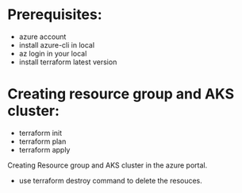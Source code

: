 # Prerequisites:
* azure account
* install azure-cli in local
* az login in your local
* install terraform latest version

# Creating resource group and AKS cluster:
* terraform init
* terraform plan 
* terraform apply

Creating Resource group and AKS cluster in the azure portal.
* use terraform destroy command to delete the resouces.